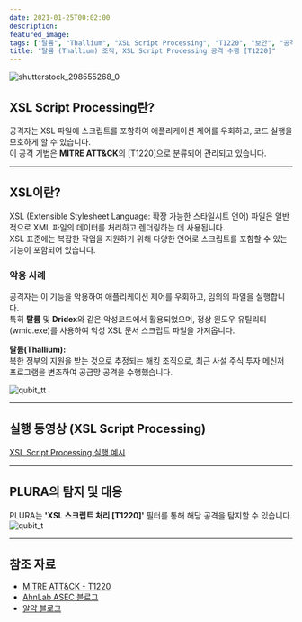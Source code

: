 ```yaml
---
date: 2021-01-25T00:02:00
description: 
featured_image: 
tags: ["탈륨", "Thallium", "XSL Script Processing", "T1220", "보안", "공격 기법", "WMIC", "마이터 ATT&CK"]
title: "탈륨 (Thallium) 조직, XSL Script Processing 공격 수행 [T1220]"
---
```


![shutterstock_298555268_0](https://github.com/user-attachments/assets/95568d22-9a84-45f4-901e-854210c30030)

## XSL Script Processing란?

공격자는 XSL 파일에 스크립트를 포함하여 애플리케이션 제어를 우회하고, 코드 실행을 모호하게 할 수 있습니다.  
이 공격 기법은 **MITRE ATT&CK**의 [T1220]으로 분류되어 관리되고 있습니다.

---

## XSL이란?

XSL (Extensible Stylesheet Language: 확장 가능한 스타일시트 언어) 파일은 일반적으로 XML 파일의 데이터를 처리하고 렌더링하는 데 사용됩니다.  
XSL 표준에는 복잡한 작업을 지원하기 위해 다양한 언어로 스크립트를 포함할 수 있는 기능이 포함되어 있습니다.

### 악용 사례
공격자는 이 기능을 악용하여 애플리케이션 제어를 우회하고, 임의의 파일을 실행합니다.  
특히 **탈륨** 및 **Dridex**와 같은 악성코드에서 활용되었으며, 정상 윈도우 유틸리티(wmic.exe)를 사용하여 악성 XSL 문서 스크립트 파일을 가져옵니다.

**탈륨(Thallium):**  
북한 정부의 지원을 받는 것으로 추정되는 해킹 조직으로, 최근 사설 주식 투자 메신저 프로그램을 변조하여 공급망 공격을 수행했습니다.  

![qubit_tt](https://github.com/user-attachments/assets/f5653c30-9007-484b-88bf-3f1e3f55a87b)

---

## 실행 동영상 (XSL Script Processing)

[XSL Script Processing 실행 예시](https://docs.plura.io/ko/video/demo/web/xsl)

---

## PLURA의 탐지 및 대응

PLURA는 **'XSL 스크립트 처리 [T1220]'** 필터를 통해 해당 공격을 탐지할 수 있습니다.  
![qubit_t](https://github.com/user-attachments/assets/950a7355-2735-4c39-97ec-8754075e39a4)

---

## 참조 자료

- [MITRE ATT&CK - T1220](https://attack.mitre.org/techniques/T1220/)
- [AhnLab ASEC 블로그](https://asec.ahnlab.com/ko/1344/)
- [알약 블로그](https://blog.alyac.co.kr/3489/)
